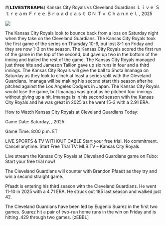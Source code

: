 #(𝗟𝗜𝗩𝗘𝗦𝗧𝗥𝗘𝗔𝗠𝘀) Kansas City Royals vs Cleveland Guardians Ｌｉｖｅ Ｓｔｒｅａｍ Ｆｒｅｅ Ｂｒｏａｄｃａｓｔ ＯＮ Ｔｖ Ｃｈａｎｎｅｌ , 2025  
  
  
[![](https://i.imgur.com/qSNzIqt.png)](https://movie.rssnews.media/aiTPcgty.php)  
  
The Kansas City Royals look to bounce back from a loss on Saturday night when they take on the Cleveland Guardians. The Kansas City Royals took the first game of the series on Thursday 10-6, but lost 8-1 on Friday and they are now 1-3 on the season. The Kansas City Royals scored the first run of the game in the top of the second, but gave up two in the bottom of the inning and trailed the rest of the game. The Kansas City Royals managed just three hits and Jameson Taillon gave up six runs in four and a third innings. The Kansas City Royals will give the ball to Shota Imanaga on Saturday as they look to clinch at least a series split with the Cleveland Guardians. Imanaga will be making his second start this season after he pitched against the Los Angeles Dodgers in Japan. The Kansas City Royals would lose the game, but Imanaga was great as he pitched four innings without giving up a hit. Imanaga is in his second season with the Kansas City Royals and he was great in 2025 as he went 15-3 with a 2.91 ERA.

How to Watch Kansas City Royals at Cleveland Guardians Today:

Game Date: Saturday, , 2025

Game Time: 8:00 p.m. ET

LIVE SPORTS & TV WITHOUT CABLE
Start your free trial. No commitment. Cancel anytime.
Start Free Trial
TV: MLB.TV – Kansas City Royals

Live stream the Kansas City Royals at Cleveland Guardians game on Fubo: Start your free trial now!

The Cleveland Guardians will counter with Brandon Pfaadt as they try and win a second straight game.

Pfaadt is entering his third season with the Cleveland Guardians. He went 11-10 in 2025 with a 4.71 ERA. He struck out 185 last season and walked just 42.

The Cleveland Guardians have been led by Eugenio Suarez in the first two games. Suarez hit a pair of two-run home runs in the win on Friday and is hitting .429 through two games. [zEBBL]